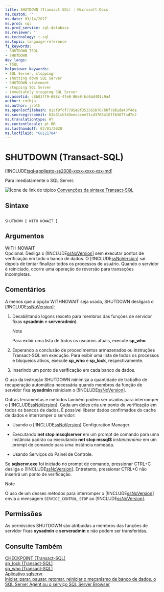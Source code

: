 ```yaml
---
title: SHUTDOWN (Transact-SQL) | Microsoft Docs
ms.custom: ''
ms.date: 03/14/2017
ms.prod: sql
ms.prod_service: sql-database
ms.reviewer: ''
ms.technology: t-sql
ms.topic: language-reference
f1_keywords:
- SHUTDOWN_TSQL
- SHUTDOWN
dev_langs:
- TSQL
helpviewer_keywords:
- SQL Server, stopping
- shutting down SQL Server
- SHUTDOWN statement
- stopping SQL Server
- immediately stopping SQL Server
ms.assetid: c8b03ff9-688c-4fe8-86e8-bd6bd401c9a4
author: rothja
ms.author: jroth
ms.openlocfilehash: 01cf9fcf7795e8f353565b767bbf79b1da43f4de
ms.sourcegitcommit: b2e81cb349eecacee91cd3766410ffb3677ad7e2
ms.translationtype: HT
ms.contentlocale: pt-BR
ms.lasthandoff: 02/01/2020
ms.locfileid: "68121704"
---
```

# <a name="shutdown-transact-sql"></a>SHUTDOWN (Transact-SQL)
[!INCLUDE[tsql-appliesto-ss2008-xxxx-xxxx-xxx-md](../../includes/tsql-appliesto-ss2008-xxxx-xxxx-xxx-md.md)]

  Para imediatamente o SQL Server.  
  
 ![Ícone de link do tópico](../../database-engine/configure-windows/media/topic-link.gif "Ícone de link do tópico") [Convenções da sintaxe Transact-SQL](../../t-sql/language-elements/transact-sql-syntax-conventions-transact-sql.md)  
  
## <a name="syntax"></a>Sintaxe  
  
```  
  
SHUTDOWN [ WITH NOWAIT ]   
```  
  
## <a name="arguments"></a>Argumentos  
 WITH NOWAIT  
 Opcional. Desliga o [!INCLUDE[ssNoVersion](../../includes/ssnoversion-md.md)] sem executar pontos de verificação em todo o banco de dados. O [!INCLUDE[ssNoVersion](../../includes/ssnoversion-md.md)] sai depois de tentar finalizar todos os processos de usuário. Quando o servidor é reiniciado, ocorre uma operação de reversão para transações incompletas.  
  
## <a name="remarks"></a>Comentários  
 A menos que a opção WITHNOWAIT seja usada, SHUTDOWN desligará o [!INCLUDE[ssNoVersion](../../includes/ssnoversion-md.md)]:  
  
1.  Desabilitando logons (exceto para membros das funções de servidor fixas **sysadmin** e **serveradmin**).  
  
    > [!NOTE]  
    >  Para exibir uma lista de todos os usuários atuais, execute **sp_who**.  
  
2.  Esperando a conclusão de procedimentos armazenados ou instruções Transact-SQL em execução. Para exibir uma lista de todos os processos e bloqueios ativos, execute **sp_who** e **sp_lock**, respectivamente.  
  
3.  Inserindo um ponto de verificação em cada banco de dados.  
  
 O uso da instrução SHUTDOWN minimiza a quantidade de trabalho de recuperação automática necessária quando membros da função de servidor fixa **sysadmin** reiniciam o [!INCLUDE[ssNoVersion](../../includes/ssnoversion-md.md)].  
  
 Outras ferramentas e métodos também podem ser usados para interromper o [!INCLUDE[ssNoVersion](../../includes/ssnoversion-md.md)]. Cada um deles cria um ponto de verificação em todos os bancos de dados. É possível liberar dados confirmados do cache de dados e interromper o servidor:  
  
-   Usando o [!INCLUDE[ssNoVersion](../../includes/ssnoversion-md.md)] Configuration Manager.  
  
-   Executando **net stop mssqlserver** em um prompt de comando para uma instância padrão ou executando **net stop mssql$** _instancename_ em um prompt de comando para uma instância nomeada.  
  
-   Usando Serviços do Painel de Controle.  
  
 Se **sqlservr.exe** foi iniciado no prompt de comando, pressionar CTRL+C desliga o [!INCLUDE[ssNoVersion](../../includes/ssnoversion-md.md)]. Entretanto, pressionar CTRL+C não inserirá um ponto de verificação.  
  
> [!NOTE]  
>  O uso de um desses métodos para interromper o [!INCLUDE[ssNoVersion](../../includes/ssnoversion-md.md)] envia a mensagem `SERVICE_CONTROL_STOP` ao [!INCLUDE[ssNoVersion](../../includes/ssnoversion-md.md)].  
  
## <a name="permissions"></a>Permissões  
 As permissões SHUTDOWN são atribuídas a membros das funções de servidor fixas **sysadmin** e **serveradmin** e não podem ser transferidas.  
  
## <a name="see-also"></a>Consulte Também  
 [CHECKPOINT &#40;Transact-SQL&#41;](../../t-sql/language-elements/checkpoint-transact-sql.md)   
 [sp_lock &#40;Transact-SQL&#41;](../../relational-databases/system-stored-procedures/sp-lock-transact-sql.md)   
 [sp_who &#40;Transact-SQL&#41;](../../relational-databases/system-stored-procedures/sp-who-transact-sql.md)   
 [Aplicativo sqlservr](../../tools/sqlservr-application.md)   
 [Iniciar, parar, pausar, retomar, reiniciar o mecanismo de banco de dados, o SQL Server Agent ou o serviço SQL Server Browser](../../database-engine/configure-windows/start-stop-pause-resume-restart-sql-server-services.md)  
  
  
